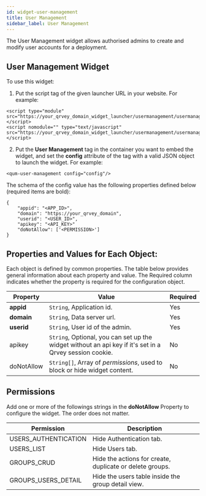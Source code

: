 ```yaml
---
id: widget-user-management
title: User Management
sidebar_label: User Management
---
```


<div style={{textAlign: "justify"}}>

The User Management widget allows authorised admins to create and modify user accounts for a deployment.

## User Management Widget

To use this widget:

1. Put the script tag of the given launcher URL in your website. For example:

```
<script type="module" src="https://your_qrvey_domain_widget_launcher/usermanagement/usermanagement.esm.js"></script>
<script nomodule="" type="text/javascript" src="https://your_qrvey_domain_widget_launcher/usermanagement/usermanagement.js"></script>
```

2. Put the **User Management** tag in the container you want to embed the widget, and set the **config** attribute of the tag with a valid JSON object to launch the widget. For example:

```
<qum-user-management config="config"/>
```

The schema of the config value has the following properties defined below (required items are bold):

```
{
    "appid": "<APP_ID>",
    "domain": "https://your_qrvey_domain",
    "userid": "<USER_ID>",
    "apikey": "<API_KEY>"
    "doNotAllow": ['<PERMISSION>']			
}
```

## Properties and Values for Each Object:

Each object is defined by common properties. The table below provides general information about each property and value. The Required column indicates whether the property is required for the configuration object.

| **Property** | **Value** | **Required** |
| --- | --- | --- |
| **appid** | `String`, Application id. | Yes |
| **domain** | `String`, Data server url. | Yes |
| **userid** | `String`, User id of the admin.| Yes |
| apikey | `String`, Optional, you can set up the widget without an api key if it&#39;s set in a Qrvey session cookie. | No |
| doNotAllow | `String[]`, Array of _permissions_, used to block or hide widget content. | No |


## Permissions

Add one or more of the followings strings in the **doNotAllow** Property to configure the widget. The order does not matter.


| **Permission** | **Description** |
| --- | --- |
| USERS_AUTHENTICATION | Hide Authentication tab. |
| USERS_LIST | Hide Users tab. |
| GROUPS_CRUD | Hide the actions for create, duplicate or delete groups. |
| GROUPS_USERS_DETAIL | Hide the users table inside the group detail view. |

</div>